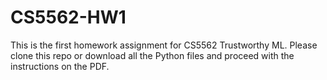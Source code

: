 # CS5562-HW1

This is the first homework assignment for CS5562 Trustworthy ML. Please clone this repo or download all the Python files and proceed with the instructions on the PDF. 
